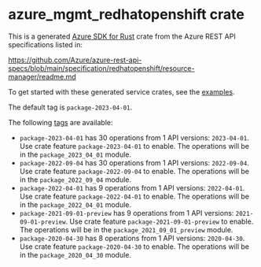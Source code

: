 # azure_mgmt_redhatopenshift crate

This is a generated [Azure SDK for Rust](https://github.com/Azure/azure-sdk-for-rust) crate from the Azure REST API specifications listed in:

https://github.com/Azure/azure-rest-api-specs/blob/main/specification/redhatopenshift/resource-manager/readme.md

To get started with these generated service crates, see the [examples](https://github.com/Azure/azure-sdk-for-rust/blob/main/services/README.md#examples).

The default tag is `package-2023-04-01`.

The following [tags](https://github.com/Azure/azure-sdk-for-rust/blob/main/services/tags.md) are available:

- `package-2023-04-01` has 30 operations from 1 API versions: `2023-04-01`. Use crate feature `package-2023-04-01` to enable. The operations will be in the `package_2023_04_01` module.
- `package-2022-09-04` has 30 operations from 1 API versions: `2022-09-04`. Use crate feature `package-2022-09-04` to enable. The operations will be in the `package_2022_09_04` module.
- `package-2022-04-01` has 9 operations from 1 API versions: `2022-04-01`. Use crate feature `package-2022-04-01` to enable. The operations will be in the `package_2022_04_01` module.
- `package-2021-09-01-preview` has 9 operations from 1 API versions: `2021-09-01-preview`. Use crate feature `package-2021-09-01-preview` to enable. The operations will be in the `package_2021_09_01_preview` module.
- `package-2020-04-30` has 8 operations from 1 API versions: `2020-04-30`. Use crate feature `package-2020-04-30` to enable. The operations will be in the `package_2020_04_30` module.